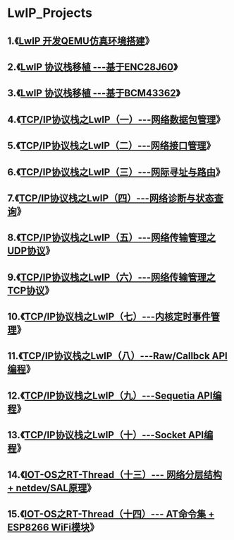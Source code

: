 # LwIP_Projects

## 1.《[LwIP 开发QEMU仿真环境搭建](https://github.com/StreamAI/LwIP_Projects/tree/master/qemu-vexpress-a9)》

## 2.《[LwIP 协议栈移植 ---基于ENC28J60](https://github.com/StreamAI/LwIP_Projects/tree/master/stm32l475-pandora-lwip)》

## 3.《[LwIP 协议栈移植 ---基于BCM43362](https://github.com/StreamAI/RT-Thread_Projects/tree/master/projects/stm32l475_wifi_sample)》

## 4.《[TCP/IP协议栈之LwIP（一）---网络数据包管理](<https://blog.csdn.net/m0_37621078/article/details/93927737>)》

## 5.《[TCP/IP协议栈之LwIP（二）---网络接口管理](<https://blog.csdn.net/m0_37621078/article/details/94494848>)》

## 6.《[TCP/IP协议栈之LwIP（三）---网际寻址与路由](<https://blog.csdn.net/m0_37621078/article/details/94646591>)》

## 7.《[TCP/IP协议栈之LwIP（四）---网络诊断与状态查询](<https://blog.csdn.net/m0_37621078/article/details/96450108>)》

## 8.《[TCP/IP协议栈之LwIP（五）---网络传输管理之UDP协议](<https://blog.csdn.net/m0_37621078/article/details/96889896>)》

## 9.《[TCP/IP协议栈之LwIP（六）---网络传输管理之TCP协议](<https://blog.csdn.net/m0_37621078/article/details/97439952>)》

## 10.《[TCP/IP协议栈之LwIP（七）---内核定时事件管理](<https://blog.csdn.net/m0_37621078/article/details/97978998>)》

## 11.《[TCP/IP协议栈之LwIP（八）---Raw/Callbck API编程](<https://blog.csdn.net/m0_37621078/article/details/97841362>)》

## 12.《[TCP/IP协议栈之LwIP（九）---Sequetia API编程](<https://blog.csdn.net/m0_37621078/article/details/98465308>)》

## 13.《[TCP/IP协议栈之LwIP（十）---Socket API编程](<https://blog.csdn.net/m0_37621078/article/details/99053518>)》

## 14.《[IOT-OS之RT-Thread（十三）--- 网络分层结构 + netdev/SAL原理](https://blog.csdn.net/m0_37621078/article/details/104836942)》

## 15.《[IOT-OS之RT-Thread（十四）--- AT命令集 + ESP8266 WiFi模块](https://github.com/StreamAI/LwIP_Projects/tree/master/stm32l475-pandora-wifi)》

